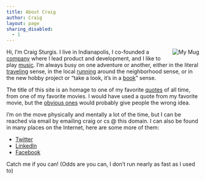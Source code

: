 ```yaml
---
title: About Craig
author: Craig
layout: page
sharing_disabled:
  - 1
---
```

<div style="float: right; margin-left: 10px;"><img src="/images/SMheadshots-138-200x300.jpg" alt="My Mug"/></div>

Hi, I’m Craig Sturgis. I live in Indianapolis, I co-founded a [company][1] where I lead product and development, and I like to play [music][2]. I’m always busy on one adventure or another, either in the literal [traveling][4] sense, in the local [running][5] around the neighborhood sense, or in the new hobby project or “take a look, it’s in a [book][6]” sense.

The title of this site is an homage to one of my favorite [quotes][7] of all time, from one of my favorite movies. I would have used a quote from my favorite movie, but the [obvious ones][8] would probably give people the wrong idea.

 [1]: http://joinhaven.com
 [2]: http://sundaynightkarate.com
 [4]: http://picasaweb.google.com/114661918667112947551/Switzerland
 [5]: http://runkeeper.com/user/craigsturgis/profile
 [6]: /images/reading-rainbow.jpg
 [7]: https://www.youtube.com/watch?v=zDYyg0QskRo
 [8]: http://www.youtube.com/watch?v=yYz3E4MckSw

I’m on the move physically and mentally a lot of the time, but I can be reached via email by emailing craig or cs @ this domain. I can also be found in many places on the Internet, here are some more of them:

*   [Twitter][9]
*   [LinkedIn][10]
*   [Facebook][11]

 [9]: http://twitter.com/craigsturgis
 [10]: http://www.linkedin.com/in/craigsturgis
 [11]: http://www.facebook.com/craig.sturgis

Catch me if you can! (Odds are you can, I don’t run nearly as fast as I used to)



 

 